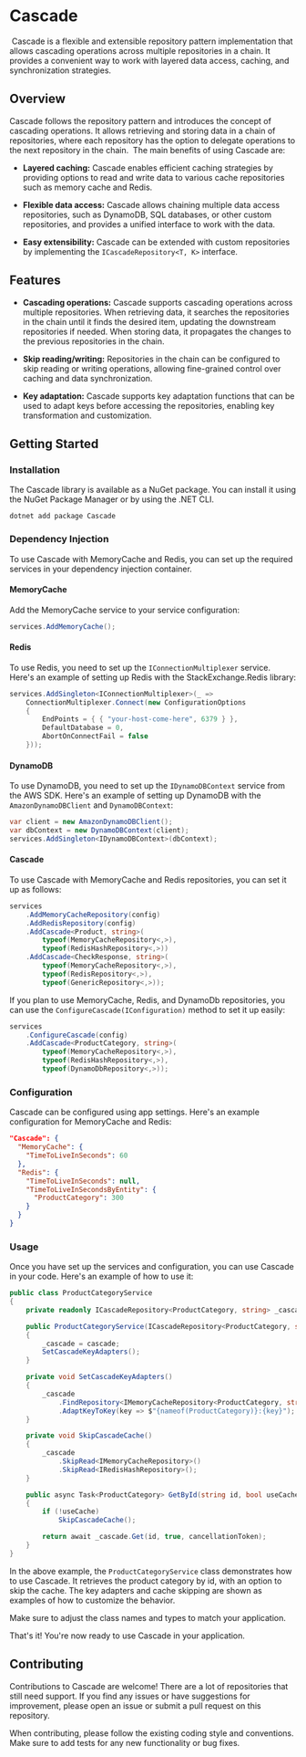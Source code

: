 # Cascade
​
Cascade is a flexible and extensible repository pattern implementation that allows cascading operations across multiple repositories in a chain. It provides a convenient way to work with layered data access, caching, and synchronization strategies.
​
## Overview​

Cascade follows the repository pattern and introduces the concept of cascading operations. It allows retrieving and storing data in a chain of repositories, where each repository has the option to delegate operations to the next repository in the chain.
​
The main benefits of using Cascade are:​

- **Layered caching:** Cascade enables efficient caching strategies by providing options to read and write data to various cache repositories such as memory cache and Redis.

- **Flexible data access:** Cascade allows chaining multiple data access repositories, such as DynamoDB, SQL databases, or other custom repositories, and provides a unified interface to work with the data.

- **Easy extensibility:** Cascade can be extended with custom repositories by implementing the `ICascadeRepository<T, K>` interface.
​
## Features​

- **Cascading operations:** Cascade supports cascading operations across multiple repositories. When retrieving data, it searches the repositories in the chain until it finds the desired item, updating the downstream repositories if needed. When storing data, it propagates the changes to the previous repositories in the chain.

- **Skip reading/writing:** Repositories in the chain can be configured to skip reading or writing operations, allowing fine-grained control over caching and data synchronization.

- **Key adaptation:** Cascade supports key adaptation functions that can be used to adapt keys before accessing the repositories, enabling key transformation and customization.

## Getting Started

### Installation

The Cascade library is available as a NuGet package. You can install it using the NuGet Package Manager or by using the .NET CLI.

```shell
dotnet add package Cascade
```

### Dependency Injection

To use Cascade with MemoryCache and Redis, you can set up the required services in your dependency injection container.

#### MemoryCache

Add the MemoryCache service to your service configuration:

```csharp
services.AddMemoryCache();
```

#### Redis

To use Redis, you need to set up the `IConnectionMultiplexer` service. Here's an example of setting up Redis with the StackExchange.Redis library:

```csharp
services.AddSingleton<IConnectionMultiplexer>(_ =>
    ConnectionMultiplexer.Connect(new ConfigurationOptions
    {
        EndPoints = { { "your-host-come-here", 6379 } },
        DefaultDatabase = 0,
        AbortOnConnectFail = false
    }));
```

#### DynamoDB

To use DynamoDB, you need to set up the `IDynamoDBContext` service from the AWS SDK. Here's an example of setting up DynamoDB with the `AmazonDynamoDBClient` and `DynamoDBContext`:

```csharp
var client = new AmazonDynamoDBClient();
var dbContext = new DynamoDBContext(client);
services.AddSingleton<IDynamoDBContext>(dbContext);
```

#### Cascade

To use Cascade with MemoryCache and Redis repositories, you can set it up as follows:

```csharp
services
    .AddMemoryCacheRepository(config)
    .AddRedisRepository(config)
    .AddCascade<Product, string>(
        typeof(MemoryCacheRepository<,>),
        typeof(RedisHashRepository<,>))
    .AddCascade<CheckResponse, string>(
        typeof(MemoryCacheRepository<,>),
        typeof(RedisRepository<,>),
        typeof(GenericRepository<,>));
```

If you plan to use MemoryCache, Redis, and DynamoDb repositories, you can use the `ConfigureCascade(IConfiguration)` method to set it up easily:

```csharp
services
    .ConfigureCascade(config)
    .AddCascade<ProductCategory, string>(
        typeof(MemoryCacheRepository<,>),
        typeof(RedisHashRepository<,>),
        typeof(DynamoDbRepository<,>));
```

### Configuration

Cascade can be configured using app settings. Here's an example configuration for MemoryCache and Redis:

```json
"Cascade": {
  "MemoryCache": {
    "TimeToLiveInSeconds": 60
  },
  "Redis": {
    "TimeToLiveInSeconds": null,
    "TimeToLiveInSecondsByEntity": {
      "ProductCategory": 300
    }
  }
}
```

### Usage

Once you have set up the services and configuration, you can use Cascade in your code. Here's an example of how to use it:

```csharp
public class ProductCategoryService 
{
    private readonly ICascadeRepository<ProductCategory, string> _cascade;

    public ProductCategoryService(ICascadeRepository<ProductCategory, string> cascade)
    {
        _cascade = cascade;
        SetCascadeKeyAdapters();
    }

    private void SetCascadeKeyAdapters()
    {
        _cascade
            .FindRepository<IMemoryCacheRepository<ProductCategory, string>>()!
            .AdaptKeyToKey(key => $"{nameof(ProductCategory)}:{key}");
    }

    private void SkipCascadeCache()
    {
        _cascade
            .SkipRead<IMemoryCacheRepository>()
            .SkipRead<IRedisHashRepository>();
    }

    public async Task<ProductCategory> GetById(string id, bool useCache = true, CancellationToken cancellationToken = default)
    {
        if (!useCache)
            SkipCascadeCache();

        return await _cascade.Get(id, true, cancellationToken);
    }
}
```

In the above example, the `ProductCategoryService` class demonstrates how to use Cascade. It retrieves the product category by id, with an option to skip the cache. The key adapters and cache skipping are shown as examples of how to customize the behavior.

Make sure to adjust the class names and types to match your application.

That's it! You're now ready to use Cascade in your application.

## Contributing

Contributions to Cascade are welcome! There are a lot of repositories that still need support. If you find any issues or have suggestions for improvement, please open an issue or submit a pull request on this repository.

When contributing, please follow the existing coding style and conventions. Make sure to add tests for any new functionality or bug fixes.